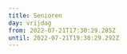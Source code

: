 ```yaml
---
title: Senioren
day: vrijdag
from: 2022-07-21T17:30:29.285Z
until: 2022-07-21T19:30:29.292Z
---
```

